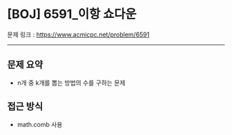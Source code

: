 # [BOJ] 6591_이항 쇼다운

문제 링크 : https://www.acmicpc.net/problem/6591

---------------------
## 문제 요약
  - n개 중 k개를 뽑는 방법의 수를 구하는 문제

## 접근 방식
  - math.comb 사용
